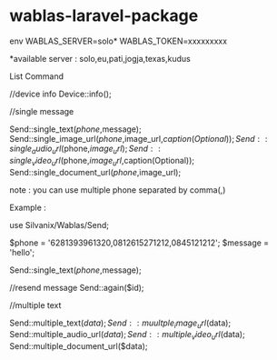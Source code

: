 # wablas-laravel-package


env
WABLAS_SERVER=solo*
WABLAS_TOKEN=xxxxxxxxx

*available server : solo,eu,pati,jogja,texas,kudus

List Command

//device info
Device::info();

//single message

Send::single_text($phone,$message);
Send::single_image_url($phone,$image_url,$caption(Optional));
Send::single_audio_url($phone,$image_url);
Send::single_video_url($phone,$image_url,$caption(Optional));
Send::single_document_url($phone,$image_url);

note : you can use multiple phone separated by comma(,)

Example :

use Silvanix/Wablas/Send;

$phone = '6281393961320,0812615271212,0845121212';
$message = 'hello';

Send::single_text($phone,$message);

//resend message
Send::again($id);


//multiple text

Send::multiple_text($data);
Send::muultple_image_url($data);
Send::multiple_audio_url($data);
Send::multiple_video_url($data);
Send::multiple_document_url($data);

